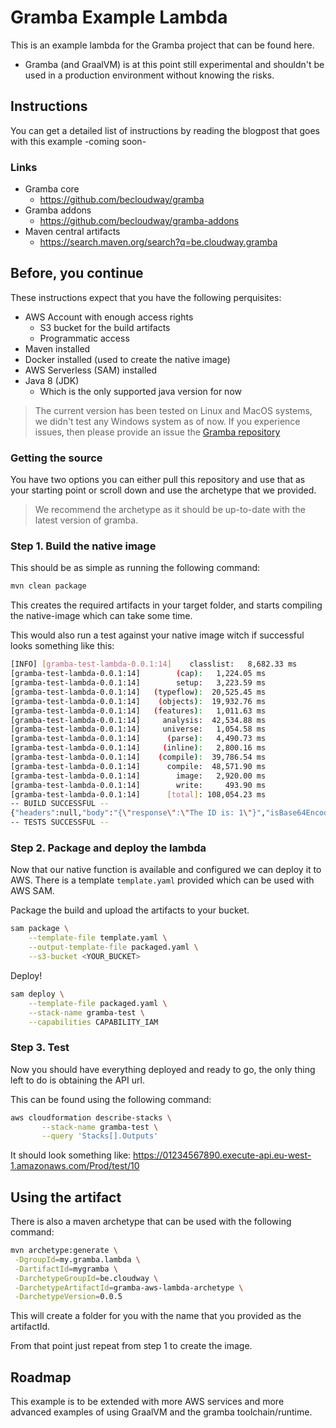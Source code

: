 # Gramba Example Lambda

This is an example lambda for the Gramba project that can be found here.

- Gramba (and GraalVM) is at this point still experimental and shouldn't be used in a production environment without
knowing the risks.

## Instructions

You can get a detailed list of instructions by reading the blogpost that goes with this example -coming soon-

### Links

- Gramba core
    - https://github.com/becloudway/gramba
- Gramba addons
    - https://github.com/becloudway/gramba-addons
- Maven central artifacts
    - https://search.maven.org/search?q=be.cloudway.gramba

## Before, you continue

These instructions expect that you have the following perquisites:

- AWS Account with enough access rights
    - S3 bucket for the build artifacts
    - Programmatic access
- Maven installed
- Docker installed (used to create the native image)
- AWS Serverless (SAM) installed
- Java 8 (JDK)
    - Which is the only supported java version for now

> The current version has been tested on Linux and MacOS systems, we didn't test any Windows system as of now. If you experience issues, then please provide an issue the [Gramba repository](https://github.com/becloudway/gramba)

### Getting the source

You have two options you can either pull this repository and use that as your starting point or scroll down and use the archetype that we provided.

> We recommend the archetype as it should be up-to-date with the latest version of gramba.


### Step 1. Build the native image

This should be as simple as running the following command:

```bash
mvn clean package
```

This creates the required artifacts in your target folder, and starts compiling the native-image which can take some time.

This would also run a test against your native image witch if successful looks something like this:

```bash
[INFO] [gramba-test-lambda-0.0.1:14]    classlist:   8,682.33 ms
[gramba-test-lambda-0.0.1:14]        (cap):   1,224.05 ms
[gramba-test-lambda-0.0.1:14]        setup:   3,223.59 ms
[gramba-test-lambda-0.0.1:14]   (typeflow):  20,525.45 ms
[gramba-test-lambda-0.0.1:14]    (objects):  19,932.76 ms
[gramba-test-lambda-0.0.1:14]   (features):   1,011.63 ms
[gramba-test-lambda-0.0.1:14]     analysis:  42,534.88 ms
[gramba-test-lambda-0.0.1:14]     universe:   1,054.58 ms
[gramba-test-lambda-0.0.1:14]      (parse):   4,490.73 ms
[gramba-test-lambda-0.0.1:14]     (inline):   2,800.16 ms
[gramba-test-lambda-0.0.1:14]    (compile):  39,786.54 ms
[gramba-test-lambda-0.0.1:14]      compile:  48,571.90 ms
[gramba-test-lambda-0.0.1:14]        image:   2,920.00 ms
[gramba-test-lambda-0.0.1:14]        write:     493.90 ms
[gramba-test-lambda-0.0.1:14]      [total]: 108,054.23 ms
-- BUILD SUCCESSFUL --
{"headers":null,"body":"{\"response\":\"The ID is: 1\"}","isBase64Encoded":null,"statusCode":200}
-- TESTS SUCCESSFUL --

```

### Step 2. Package and deploy the lambda

Now that our native function is available and configured we can deploy it to AWS.
There is a template `template.yaml` provided which can be used with AWS SAM.

Package the build and upload the artifacts to your bucket.

```bash
sam package \
    --template-file template.yaml \
    --output-template-file packaged.yaml \
    --s3-bucket <YOUR_BUCKET>
```

Deploy!
```bash
sam deploy \
    --template-file packaged.yaml \
    --stack-name gramba-test \
    --capabilities CAPABILITY_IAM
```

### Step 3. Test

Now you should have everything deployed and ready to go, the only thing left to do is obtaining the API
url.

This can be found using the following command:

```bash
aws cloudformation describe-stacks \
       --stack-name gramba-test \
       --query 'Stacks[].Outputs'
```

It should look something like:
https://01234567890.execute-api.eu-west-1.amazonaws.com/Prod/test/10

## Using the artifact

There is also a maven archetype that can be used with the following command: 

```bash
mvn archetype:generate \
 -DgroupId=my.gramba.lambda \
 -DartifactId=mygramba \
 -DarchetypeGroupId=be.cloudway \
 -DarchetypeArtifactId=gramba-aws-lambda-archetype \
 -DarchetypeVersion=0.0.5
```

This will create a folder for you with the name that you provided as the artifactId.

From that point just repeat from step 1 to create the image.

## Roadmap

This example is to be extended with more AWS services and more advanced examples of
using GraalVM and the gramba toolchain/runtime.
